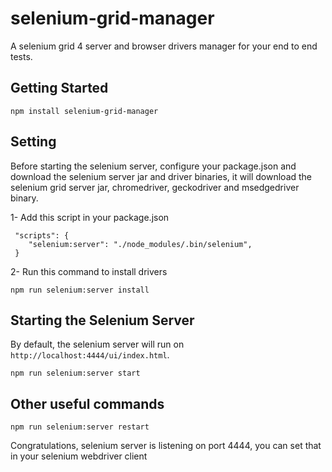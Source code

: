 # selenium-grid-manager
A selenium grid 4 server and browser drivers manager for your end to end tests.

Getting Started
---------------

```
npm install selenium-grid-manager
```

Setting
----------------------------

Before starting the selenium server, configure your package.json and download the selenium server jar and driver binaries, it will download the selenium grid server jar, chromedriver, geckodriver and msedgedriver binary.

1- Add this script in your package.json

```
 "scripts": {
    "selenium:server": "./node_modules/.bin/selenium",
 }
```

2- Run this command to install drivers

```
npm run selenium:server install
```

Starting the Selenium Server
----------------------------

By default, the selenium server will run on `http://localhost:4444/ui/index.html`.

```
npm run selenium:server start
```

Other useful commands
---------------------

```
npm run selenium:server restart
```

Congratulations, selenium server is listening on port 4444, you can set that in your selenium webdriver client